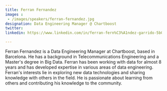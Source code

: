 ```yaml
---
title: Ferran Fernandez
images : 
 - /images/speakers/ferran-fernandez.jpg
designation: Data Engineering Manager @ Chartboost
twitter: 
linkedin: https://www.linkedin.com/in/ferran-fern%C3%A1ndez-garrido-5b087183/

---
```


Ferran Fernandez is a Data Engineering Manager at Chartboost, based in Barcelona. He has a background in Telecommunications Engineering and a Master's degree in Big Data. Ferran has been working with data for almost 8 years and has developed expertise in various areas of data engineering.
Ferran's interests lie in exploring new data technologies and sharing knowledge with others in the field. He is passionate about learning from others and contributing his knowledge to the community.